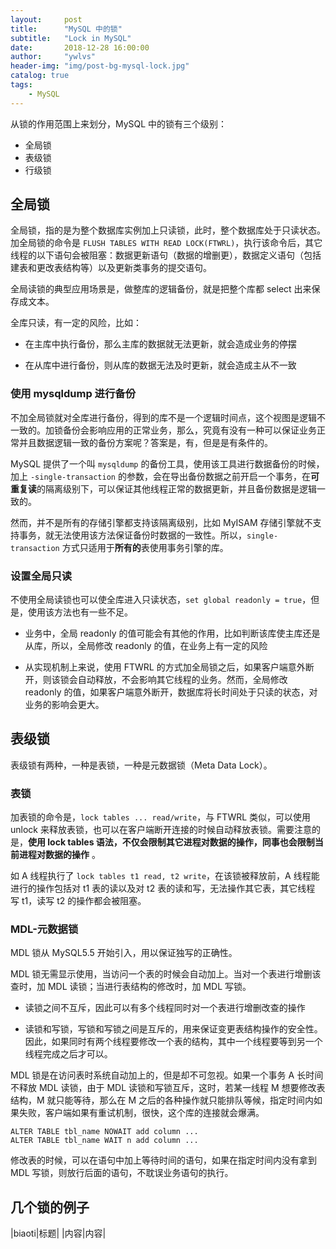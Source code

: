 ```yaml
---
layout:     post
title:      "MySQL 中的锁"
subtitle:   "Lock in MySQL"
date:       2018-12-28 16:00:00
author:     "ywlvs"
header-img: "img/post-bg-mysql-lock.jpg"
catalog: true
tags:
    - MySQL
---
```


从锁的作用范围上来划分，MySQL 中的锁有三个级别：

+ 全局锁
+ 表级锁
+ 行级锁

## 全局锁

全局锁，指的是为整个数据库实例加上只读锁，此时，整个数据库处于只读状态。加全局锁的命令是 `FLUSH TABLES WITH READ LOCK(FTWRL)`，执行该命令后，其它线程的以下语句会被阻塞：数据更新语句（数据的增删更），数据定义语句（包括建表和更改表结构等）以及更新类事务的提交语句。

全局读锁的典型应用场景是，做整库的逻辑备份，就是把整个库都 select 出来保存成文本。

全库只读，有一定的风险，比如：

+ 在主库中执行备份，那么主库的数据就无法更新，就会造成业务的停摆

+ 在从库中进行备份，则从库的数据无法及时更新，就会造成主从不一致

### 使用 mysqldump 进行备份

不加全局锁就对全库进行备份，得到的库不是一个逻辑时间点，这个视图是逻辑不一致的。加锁备份会影响应用的正常业务，那么，究竟有没有一种可以保证业务正常并且数据逻辑一致的备份方案呢？答案是，有，但是是有条件的。

MySQL 提供了一个叫 `mysqldump` 的备份工具，使用该工具进行数据备份的时候，加上 `-single-transaction` 的参数，会在导出备份数据之前开启一个事务，在**可重复读**的隔离级别下，可以保证其他线程正常的数据更新，并且备份数据是逻辑一致的。

然而，并不是所有的存储引擎都支持该隔离级别，比如 MyISAM 存储引擎就不支持事务，就无法使用该方法保证备份时数据的一致性。所以，`single-transaction` 方式只适用于**所有的**表使用事务引擎的库。

### 设置全局只读

不使用全局读锁也可以使全库进入只读状态，`set global readonly = true`，但是，使用该方法也有一些不足。

+ 业务中，全局 readonly 的值可能会有其他的作用，比如判断该库使主库还是从库，所以，全局修改 readonly 的值，在业务上有一定的风险

+ 从实现机制上来说，使用 FTWRL 的方式加全局锁之后，如果客户端意外断开，则该锁会自动释放，不会影响其它线程的业务。然而，全局修改 readonly 的值，如果客户端意外断开，数据库将长时间处于只读的状态，对业务的影响会更大。

## 表级锁

表级锁有两种，一种是表锁，一种是元数据锁（Meta Data Lock）。

### 表锁

加表锁的命令是，`lock tables ... read/write`，与 FTWRL 类似，可以使用 unlock 来释放表锁，也可以在客户端断开连接的时候自动释放表锁。需要注意的是，**使用 lock tables 语法，不仅会限制其它进程对数据的操作，同事也会限制当前进程对数据的操作** 。

如 A 线程执行了 `lock tables t1 read, t2 write`，在该锁被释放前，A 线程能进行的操作包括对 t1 表的读以及对 t2 表的读和写，无法操作其它表，其它线程 写 t1，读写 t2 的操作都会被阻塞。

### MDL-元数据锁

MDL 锁从 MySQL5.5 开始引入，用以保证独写的正确性。

MDL 锁无需显示使用，当访问一个表的时候会自动加上。当对一个表进行增删该查时，加 MDL 读锁；当进行表结构的修改时，加 MDL 写锁。

+ 读锁之间不互斥，因此可以有多个线程同时对一个表进行增删改查的操作

+ 读锁和写锁，写锁和写锁之间是互斥的，用来保证变更表结构操作的安全性。因此，如果同时有两个线程要修改一个表的结构，其中一个线程要等到另一个线程完成之后才可以。

MDL 锁是在访问表时系统自动加上的，但是却不可忽视。如果一个事务 A 长时间不释放 MDL 读锁，由于 MDL 读锁和写锁互斥，这时，若某一线程 M 想要修改表结构，M 就只能等待，那么在 M 之后的各种操作就只能排队等候，指定时间内如果失败，客户端如果有重试机制，很快，这个库的连接就会爆满。

```
ALTER TABLE tbl_name NOWAIT add column ...
ALTER TABLE tbl_name WAIT n add column ...
```

修改表的时候，可以在语句中加上等待时间的语句，如果在指定时间内没有拿到 MDL 写锁，则放行后面的语句，不耽误业务语句的执行。

## 几个锁的例子

|biaoti|标题|
|内容|内容|